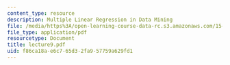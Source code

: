 ```yaml
---
content_type: resource
description: Multiple Linear Regression in Data Mining
file: /media/https%3A/open-learning-course-data-rc.s3.amazonaws.com/15-062-data-mining-spring-2003/f86ca18ae6c765d32fa957759a629fd1_lecture9.pdf
file_type: application/pdf
resourcetype: Document
title: lecture9.pdf
uid: f86ca18a-e6c7-65d3-2fa9-57759a629fd1
---
```

